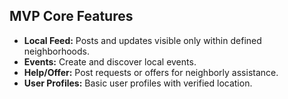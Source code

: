 ## MVP Core Features
- **Local Feed:** Posts and updates visible only within defined neighborhoods.
- **Events:** Create and discover local events.
- **Help/Offer:** Post requests or offers for neighborly assistance.
- **User Profiles:** Basic user profiles with verified location.
